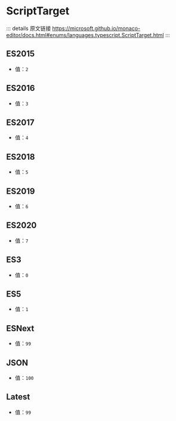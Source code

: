 # ScriptTarget

<backTop />
        
::: details 原文链接
https://microsoft.github.io/monaco-editor/docs.html#enums/languages.typescript.ScriptTarget.html
:::

## ES2015
- 值：`2`
## ES2016
- 值：`3`
## ES2017
- 值：`4`
## ES2018
- 值：`5`
## ES2019
- 值：`6`
## ES2020
- 值：`7`
## ES3
- 值：`0`
## ES5
- 值：`1`
## ESNext
- 值：`99`
## JSON
- 值：`100`
## Latest
- 值：`99`
